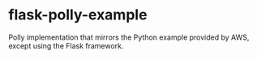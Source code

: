 # flask-polly-example
Polly implementation that mirrors the Python example provided by AWS, except using the Flask framework.
